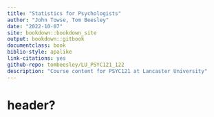 ```yaml
---
title: "Statistics for Psychologists"
author: "John Towse, Tom Beesley"
date: "2022-10-07"
site: bookdown::bookdown_site
output: bookdown::gitbook
documentclass: book
biblio-style: apalike
link-citations: yes
github-repo: tombeesley/LU_PSYC121_122
description: "Course content for PSYC121 at Lancaster University"
---
```

# header?
